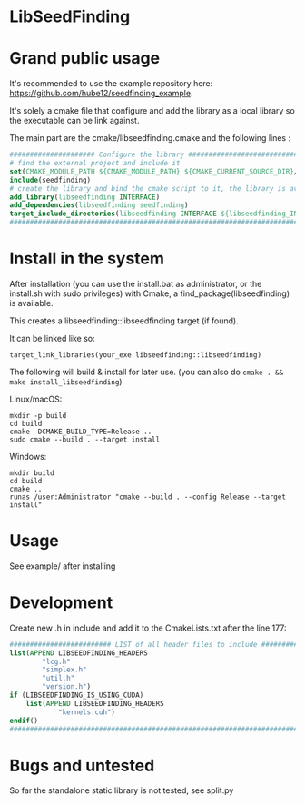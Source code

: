 # LibSeedFinding

# Grand public usage

It's recommended to use the example repository here: https://github.com/hube12/seedfinding_example.

It's solely a cmake file that configure and add the library as a local library so the executable can be link against.
 
The main part are the cmake/libseedfinding.cmake and the following lines :

```cmake
##################### Configure the library ##############################
# find the external project and include it
set(CMAKE_MODULE_PATH ${CMAKE_MODULE_PATH} ${CMAKE_CURRENT_SOURCE_DIR}/cmake)
include(seedfinding)
# create the library and bind the cmake script to it, the library is available everywhere now
add_library(libseedfinding INTERFACE)
add_dependencies(libseedfinding seedfinding)
target_include_directories(libseedfinding INTERFACE ${libseedfinding_INCLUDE_DIR})
##########################################################################
```

# Install in the system

After installation (you can use the install.bat as administrator, or the install.sh with sudo privileges) with Cmake, 
a find_package(libseedfinding) is available.

This creates a libseedfinding::libseedfinding target (if found).

It can be linked like so:

`target_link_libraries(your_exe libseedfinding::libseedfinding)`

The following will build & install for later use. (you can also do `cmake . && make install_libseedfinding`)

Linux/macOS:
```
mkdir -p build
cd build
cmake -DCMAKE_BUILD_TYPE=Release ..
sudo cmake --build . --target install
```
Windows:
```
mkdir build
cd build
cmake ..
runas /user:Administrator "cmake --build . --config Release --target install"
```

# Usage

See example/ after installing

# Development

Create new .h in include and add it to the CmakeLists.txt after the line 177:

```cmake
######################### LIST of all header files to include ############################
list(APPEND LIBSEEDFINDING_HEADERS
        "lcg.h"
        "simplex.h"
        "util.h"
        "version.h")
if (LIBSEEDFINDING_IS_USING_CUDA)
    list(APPEND LIBSEEDFINDING_HEADERS
            "kernels.cuh")
endif()
##########################################################################################
```


# Bugs and untested

So far the standalone static library is not tested, see split.py
